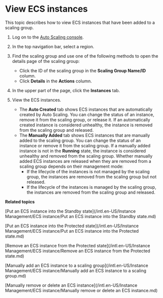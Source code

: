 # View ECS instances

This topic describes how to view ECS instances that have been added to a scaling group.

1.  Log on to the [Auto Scaling console](https://essnew.console.aliyun.com/).

2.  In the top navigation bar, select a region.

3.  Find the scaling group and use one of the following methods to open the details page of the scaling group:

    -   Click the ID of the scaling group in the **Scaling Group Name/ID** column.
    -   Click **Details** in the **Actions** column.
4.  In the upper part of the page, click the **Instances** tab.

5.  View the ECS instances.

    -   The **Auto Created** tab shows ECS instances that are automatically created by Auto Scaling. You can change the status of an instance, remove it from the scaling group, or release it. If an automatically created instance is considered unhealthy, the instance is removed from the scaling group and released.
    -   The **Manually Added** tab shows ECS instances that are manually added to the scaling group. You can change the status of an instance or remove it from the scaling group. If a manually added instance is not in the **Running** state, the instance is considered unhealthy and removed from the scaling group. Whether manually added ECS instances are released when they are removed from a scaling group depends on their management mode:
        -   If the lifecycle of the instances is not managed by the scaling group, the instances are removed from the scaling group but not released.
        -   If the lifecycle of the instances is managed by the scaling group, the instances are removed from the scaling group and released.

**Related topics**  


[Put an ECS instance into the Standby state](/intl.en-US/Instance Management/ECS instance/Put an ECS instance into the Standby state.md)

[Put an ECS instance into the Protected state](/intl.en-US/Instance Management/ECS instance/Put an ECS instance into the Protected state.md)

[Remove an ECS instance from the Protected state](/intl.en-US/Instance Management/ECS instance/Remove an ECS instance from the Protected state.md)

[Manually add an ECS instance to a scaling group](/intl.en-US/Instance Management/ECS instance/Manually add an ECS instance to a scaling group.md)

[Manually remove or delete an ECS instance](/intl.en-US/Instance Management/ECS instance/Manually remove or delete an ECS instance.md)

